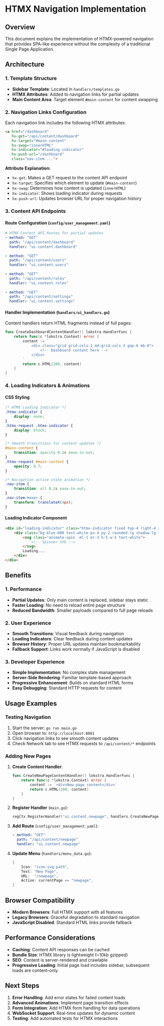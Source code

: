 # HTMX Navigation Implementation

## Overview
This document explains the implementation of HTMX-powered navigation that provides SPA-like experience without the complexity of a traditional Single Page Application.

## Architecture

### 1. Template Structure
- **Sidebar Template**: Located in `handlers/templates.go`
- **HTMX Attributes**: Added to navigation links for partial updates
- **Main Content Area**: Target element `#main-content` for content swapping

### 2. Navigation Links Configuration
Each navigation link includes the following HTMX attributes:
```html
<a href="/dashboard" 
   hx-get="/api/content/dashboard" 
   hx-target="#main-content" 
   hx-swap="innerHTML" 
   hx-indicator="#loading-indicator" 
   hx-push-url="/dashboard"
   class="nav-item ...">
```

**Attribute Explanation:**
- `hx-get`: Makes a GET request to the content API endpoint
- `hx-target`: Specifies which element to update (`#main-content`)
- `hx-swap`: Determines how content is updated (`innerHTML`)
- `hx-indicator`: Shows loading indicator during requests
- `hx-push-url`: Updates browser URL for proper navigation history

### 3. Content API Endpoints

#### Route Configuration (`config/user_management.yaml`)
```yaml
# HTMX Content API Routes for partial updates
- method: "GET"
  path: "/api/content/dashboard"
  handler: "ui.content.dashboard"
  
- method: "GET"
  path: "/api/content/users"
  handler: "ui.content.users"
  
- method: "GET"
  path: "/api/content/roles"
  handler: "ui.content.roles"
  
- method: "GET"
  path: "/api/content/settings"
  handler: "ui.content.settings"
```

#### Handler Implementation (`handlers/ui_handlers.go`)
Content handlers return HTML fragments instead of full pages:

```go
func CreateDashboardContentHandler() lokstra.HandlerFunc {
    return func(c *lokstra.Context) error {
        content := `
            <div class="grid grid-cols-1 md:grid-cols-3 gap-6 mb-8">
                <!-- Dashboard content here -->
            </div>
        `
        return c.HTML(200, content)
    }
}
```

### 4. Loading Indicators & Animations

#### CSS Styling
```css
/* HTMX Loading Indicator */
.htmx-indicator {
    display: none;
}
.htmx-request .htmx-indicator {
    display: block;
}

/* Smooth transitions for content updates */
#main-content {
    transition: opacity 0.2s ease-in-out;
}
.htmx-request #main-content {
    opacity: 0.7;
}

/* Navigation active state animation */
.nav-item {
    transition: all 0.2s ease-in-out;
}
.nav-item:hover {
    transform: translateX(4px);
}
```

#### Loading Indicator Component
```html
<div id="loading-indicator" class="htmx-indicator fixed top-4 right-4 z-50">
    <div class="bg-blue-600 text-white px-4 py-2 rounded-lg shadow-lg flex items-center">
        <svg class="animate-spin -ml-1 mr-3 h-5 w-5 text-white">
            <!-- Spinner SVG -->
        </svg>
        Loading...
    </div>
</div>
```

## Benefits

### 1. Performance
- **Partial Updates**: Only main content is replaced, sidebar stays static
- **Faster Loading**: No need to reload entire page structure
- **Reduced Bandwidth**: Smaller payloads compared to full page reloads

### 2. User Experience
- **Smooth Transitions**: Visual feedback during navigation
- **Loading Indicators**: Clear feedback during content updates
- **Browser History**: Proper URL updates maintain bookmarkability
- **Fallback Support**: Links work normally if JavaScript is disabled

### 3. Developer Experience
- **Simple Implementation**: No complex state management
- **Server-Side Rendering**: Familiar template-based approach
- **Progressive Enhancement**: Builds on standard HTML forms
- **Easy Debugging**: Standard HTTP requests for content

## Usage Examples

### Testing Navigation
1. Start the server: `go run main.go`
2. Open browser to: `http://localhost:8081`
3. Click navigation links to see smooth content updates
4. Check Network tab to see HTMX requests to `/api/content/*` endpoints

### Adding New Pages
1. **Create Content Handler**:
   ```go
   func CreateNewPageContentHandler() lokstra.HandlerFunc {
       return func(c *lokstra.Context) error {
           content := `<div>New page content</div>`
           return c.HTML(200, content)
       }
   }
   ```

2. **Register Handler** (`main.go`):
   ```go
   regCtx.RegisterHandler("ui.content.newpage", handlers.CreateNewPageContentHandler())
   ```

3. **Add Route** (`config/user_management.yaml`):
   ```yaml
   - method: "GET"
     path: "/api/content/newpage"
     handler: "ui.content.newpage"
   ```

4. **Update Menu** (`handlers/menu_data.go`):
   ```go
   {
       Icon: "icon-svg-path",
       Text: "New Page",
       URL:  "/newpage",
       Active: currentPage == "newpage",
   }
   ```

## Browser Compatibility
- **Modern Browsers**: Full HTMX support with all features
- **Legacy Browsers**: Graceful degradation to standard navigation
- **JavaScript Disabled**: Standard HTML links provide fallback

## Performance Considerations
- **Caching**: Content API responses can be cached
- **Bundle Size**: HTMX library is lightweight (~10kb gzipped)
- **SEO**: Content is server-rendered and crawlable
- **Progressive Loading**: Initial page load includes sidebar, subsequent loads are content-only

## Next Steps
1. **Error Handling**: Add error states for failed content loads
2. **Advanced Animations**: Implement page transition effects
3. **Form Integration**: Add HTMX form handling for data operations
4. **WebSocket Support**: Real-time updates for dynamic content
5. **Testing**: Add automated tests for HTMX interactions
